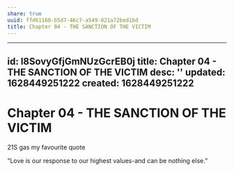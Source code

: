 ```yaml
---
share: true
uuid: ffd61168-b5d7-46c7-a549-821a72bed1bd
title: Chapter 04 - THE SANCTION OF THE VICTIM
---
```

---
id: l8SovyGfjGmNUzGcrEB0j
title: Chapter 04 - THE SANCTION OF THE VICTIM
desc: ''
updated: 1628449251222
created: 1628449251222
---
# Chapter 04 - THE SANCTION OF THE VICTIM
21S gas my favourite quote

“Love is our response to our highest values-and can be nothing else.”